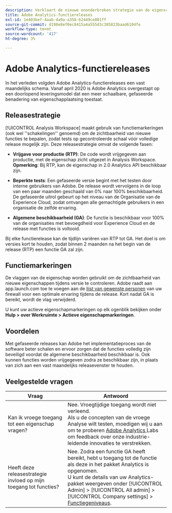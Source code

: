 ```yaml
---
description: Verklaart de nieuwe ononderbroken strategie van de eigenschapversie voor Adobe Analytics
title: Adobe Analytics-functiereleases
exl-id: 1e403bef-4aab-4a9a-a358-62449ce801ff
source-git-commit: d198e8ef0ec8415a4a555d3c385823baad6104fe
workflow-type: tm+mt
source-wordcount: '417'
ht-degree: 3%

---
```


# Adobe Analytics-functiereleases

In het verleden volgden Adobe Analytics-functiereleases een vast maandelijks schema. Vanaf april 2020 is Adobe Analytics overgestapt op een doorlopend leveringsmodel dat een meer schaalbare, gefaseerde benadering van eigenschapplaatsing toestaat.

## Releasestrategie

[!UICONTROL Analysis Workspace] maakt gebruik van functiemarkeringen (ook wel &#39;&#39;schakelingen&#39;&#39; genoemd) om de zichtbaarheid van nieuwe functies te bepalen, zodat tests op gecontroleerde schaal vóór volledige release mogelijk zijn. Deze releasestrategie omvat de volgende fasen:

* **Vrijgave voor productie (RTP)**: De code wordt vrijgegeven aan productie, met de eigenschap zicht uitgezet in Analysis Workspace. **Opmerking**: Bij RTP, kan de eigenschap in 2.0 Analytics API beschikbaar zijn.

* **Beperkte tests**: Een gefaseerde versie begint met het testen door interne gebruikers van Adobe. De release wordt vervolgens in de loop van een paar maanden geschaald van 0% naar 100% beschikbaarheid. De gefaseerde uitrol gebeurt op het niveau van de Organisatie van de Experience Cloud, zodat ontvangen alle gemachtigde gebruikers in een organisatie de zelfde ervaring.

* **Algemene beschikbaarheid (GA)**: De functie is beschikbaar voor 100% van de organisaties met bevoegdheid voor Experience Cloud en de release met functies is voltooid.

Bij elke functierelease kan de tijdlijn variëren van RTP tot GA. Het doel is om versies kort te houden, zodat binnen 2 maanden na het begin van de release (RTP) een functie GA zal zijn.

## Functiemarkeringen

De vlaggen van de eigenschap worden gebruikt om de zichtbaarheid van nieuwe eigenschappen tijdens versie te controleren. Adobe raadt aan app.launch.com toe te voegen aan de [lijst van gewenste personen](https://docs.adobe.com/content/help/en/analytics/technotes/ip-addresses.html) van uw firewall voor een optimale ervaring tijdens de release. Kort nadat GA is bereikt, wordt de vlag verwijderd.

U kunt uw actieve eigenschapmarkeringen op elk ogenblik bekijken onder **Hulp > over Werkruimte > Actieve eigenschapmarkeringen**.

## Voordelen

Met gefaseerde releases kan Adobe het implementatieproces van de software beter schalen en ervoor zorgen dat de functies volledig zijn beveiligd voordat de algemene beschikbaarheid beschikbaar is. Ook kunnen functies worden vrijgegeven zodra ze beschikbaar zijn, in plaats van zich aan een vast maandelijks releasevenster te houden.

## Veelgestelde vragen

| Vraag | Antwoord |
|---|---|
| Kan ik vroege toegang tot een eigenschap vragen? | Nee. Vroegtijdige toegang wordt niet verleend.<br>Als u de concepten van de vroege Analyse wilt testen, moedigen wij u aan om te proberen  [Adobe Analytics ](https://docs.adobe.com/content/help/en/analytics/analyze/tech-previews/overview.html) Labs om feedback over onze industrie-leidende innovaties te verstrekken. |
| Heeft deze releasestrategie invloed op mijn toegang tot functies? | Nee. Zodra een functie GA heeft bereikt, hebt u toegang tot de functie als deze in het pakket Analytics is opgenomen.<br>U kunt de details van uw Analytics-pakket weergeven onder  [!UICONTROL Admin] >  [!UICONTROL All admin] >  [!UICONTROL Company settings] >  [Functiegeniveaus](https://docs.adobe.com/content/help/en/analytics/admin/company-settings/feature-access-levels.html). |
